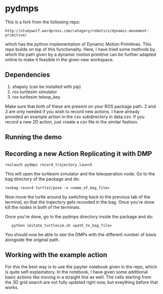 pydmps
======

This is a fork from the following repo: 

    http://studywolf.wordpress.com/category/robotics/dynamic-movement-primitive/

which has the python implementation of Dynamic Motion Primitives. This repo builds on top of this functionality.
Here, I have tried some methods by which the path given by a dynamic motion primitive can be further adapted online 
to make it feasible in the given new workspace.


Dependencies
-----------

1. shapely (can be installed with pip)
2. ros turtlesim simulator
3. ros turtlesim teleop_key

Make sure that both of these are present on your ROS package path. 2 and 3 are only needed if you wish to
record new actions. I have already provided an example action in the csv subdirectory in data.csv. If you
record a new 2D action, just create a csv file in the similar fashion.



Running the demo
----------------

Recording a new Action Replicating it with DMP
-----

    roslauch pydmps record_trajectory.launch
    
    
This will open the turtlesim simulator and the teleoperation node. Go to the bag directory of the package and do:
    
    rosbag record turtle1/pose -o <name_of_bag_file>


Now move the turtle around by switching back to the previous tab of the terminal, so that the trajectory gets recorded in the bag.
Once you're done kill the nodes in both of the terminals.


Once you're done, go to the pydmps directory inside the package and do:
    
       python imitate_turtlesim.sh <path_to_bag_file>
       
       
You should now be able to see the DMPs with the different number of basis alongside the original path.


Working with the example action 
----


For this the best way is to use the jupyter notebook given in the repo, which is quite self-explainatory. 
In the notebook, I have given some additional basic actions like moving in a straight line as well. The cells starting
from the 3D grid search are not fully updated right now, but eveything before that works.